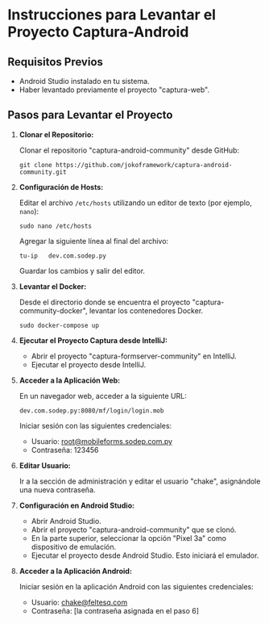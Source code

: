 # Instrucciones para Levantar el Proyecto Captura-Android

## Requisitos Previos

- Android Studio instalado en tu sistema.
- Haber levantado previamente el proyecto "captura-web".

## Pasos para Levantar el Proyecto

1. **Clonar el Repositorio:**

    Clonar el repositorio "captura-android-community" desde GitHub:
    
    ```
    git clone https://github.com/jokoframework/captura-android-community.git
    ```

2. **Configuración de Hosts:**

    Editar el archivo `/etc/hosts` utilizando un editor de texto (por ejemplo, `nano`):
    
    ```
    sudo nano /etc/hosts
    ```

    Agregar la siguiente línea al final del archivo:
    
    ```
    tu-ip	dev.com.sodep.py
    ```

    Guardar los cambios y salir del editor.

3. **Levantar el Docker:**

    Desde el directorio donde se encuentra el proyecto "captura-community-docker", levantar los contenedores Docker.

    ```
    sudo docker-compose up
    ```

4. **Ejecutar el Proyecto Captura desde IntelliJ:**

    - Abrir el proyecto "captura-formserver-community" en IntelliJ.
    - Ejecutar el proyecto desde IntelliJ.
    
5. **Acceder a la Aplicación Web:**

    En un navegador web, acceder a la siguiente URL:
    
    ```
    dev.com.sodep.py:8080/mf/login/login.mob
    ```

    Iniciar sesión con las siguientes credenciales:
    
    - Usuario: root@mobileforms.sodep.com.py
    - Contraseña: 123456

6. **Editar Usuario:**

    Ir a la sección de administración y editar el usuario "chake", asignándole una nueva contraseña.

7. **Configuración en Android Studio:**

    - Abrir Android Studio.
    - Abrir el proyecto "captura-android-community" que se clonó.
    - En la parte superior, seleccionar la opción "Pixel 3a" como dispositivo de emulación.
    - Ejecutar el proyecto desde Android Studio. Esto iniciará el emulador.

8. **Acceder a la Aplicación Android:**

    Iniciar sesión en la aplicación Android con las siguientes credenciales:
    
    - Usuario: chake@feltesq.com
    - Contraseña: [la contraseña asignada en el paso 6]

